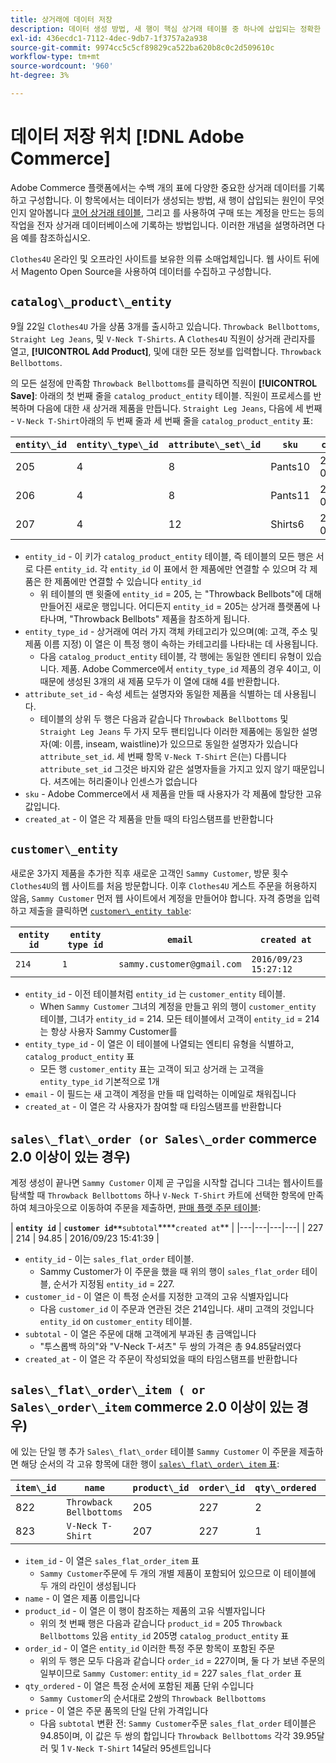 ```yaml
---
title: 상거래에 데이터 저장
description: 데이터 생성 방법, 새 행이 핵심 상거래 테이블 중 하나에 삽입되는 정확한 원인 및 상거래 데이터베이스에 데이터를 구매하거나 계정을 만드는 등의 작업을 알아봅니다.
exl-id: 436ecdc1-7112-4dec-9db7-1f3757a2a938
source-git-commit: 9974cc5c5cf89829ca522ba620b8c0c2d509610c
workflow-type: tm+mt
source-wordcount: '960'
ht-degree: 3%

---
```


# 데이터 저장 위치 [!DNL Adobe Commerce]

Adobe Commerce 플랫폼에서는 수백 개의 표에 다양한 중요한 상거래 데이터를 기록하고 구성합니다. 이 항목에서는 데이터가 생성되는 방법, 새 행이 삽입되는 원인이 무엇인지 알아봅니다 [코어 상거래 테이블](../data-warehouse-mgr/common-mage-tables.md), 그리고 를 사용하여 구매 또는 계정을 만드는 등의 작업을 전자 상거래 데이터베이스에 기록하는 방법입니다. 이러한 개념을 설명하려면 다음 예를 참조하십시오.

`Clothes4U` 온라인 및 오프라인 사이트를 보유한 의류 소매업체입니다. 웹 사이트 뒤에서 Magento Open Source을 사용하여 데이터를 수집하고 구성합니다.

## `catalog\_product\_entity`

9월 22일 `Clothes4U` 가을 상품 3개를 출시하고 있습니다. `Throwback Bellbottoms`, `Straight Leg Jeans`, 및 `V-Neck T-Shirts`. A `Clothes4U` 직원이 상거래 관리자를 열고, **[!UICONTROL Add Product]**, 및에 대한 모든 정보를 입력합니다. `Throwback Bellbottoms`.

의 모든 설정에 만족함 `Throwback Bellbottoms`를 클릭하면 직원이 **[!UICONTROL Save]**: 아래의 첫 번째 줄을 `catalog_product_entity` 테이블. 직원이 프로세스를 반복하며 다음에 대한 새 상거래 제품을 만듭니다. `Straight Leg Jeans`, 다음에 세 번째 - `V-Neck T-Shirt`아래의 두 번째 줄과 세 번째 줄을 `catalog_product_entity` 표:

| **`entity\_id`** | **`entity\_type\_id`** | **`attribute\_set\_id`** | **`sku`** | **`created\_at`** |
|---|---|---|---|---|
| 205 | 4 | 8 | Pants10 | 2016/09/22 09:15:43 |
| 206 | 4 | 8 | Pants11 | 2016/09/22 09:18:17 |
| 207 | 4 | 12 | Shirts6 | 2016/09/22 09:24:02 |

* `entity_id` - 이 키가 `catalog_product_entity` 테이블, 즉 테이블의 모든 행은 서로 다른 `entity_id`. 각 `entity_id` 이 표에서 한 제품에만 연결할 수 있으며 각 제품은 한 제품에만 연결할 수 있습니다 `entity_id`
   * 위 테이블의 맨 윗줄에 `entity_id` = 205, 는 &quot;Throwback Bellbots&quot;에 대해 만들어진 새로운 행입니다. 어디든지 `entity_id` = 205는 상거래 플랫폼에 나타나며, &quot;Throwback Bellbots&quot; 제품을 참조하게 됩니다.
* `entity_type_id` - 상거래에 여러 가지 객체 카테고리가 있으며(예: 고객, 주소 및 제품 이름 지정) 이 열은 이 특정 행이 속하는 카테고리를 나타내는 데 사용됩니다.
   * 다음 `catalog_product_entity` 테이블, 각 행에는 동일한 엔티티 유형이 있습니다. 제품. Adobe Commerce에서 `entity_type_id` 제품의 경우 4이고, 이 때문에 생성된 3개의 새 제품 모두가 이 열에 대해 4를 반환합니다.
* `attribute_set_id` - 속성 세트는 설명자와 동일한 제품을 식별하는 데 사용됩니다.
   * 테이블의 상위 두 행은 다음과 같습니다 `Throwback Bellbottoms` 및 `Straight Leg Jeans` 두 가지 모두 팬티입니다 이러한 제품에는 동일한 설명자(예: 이름, inseam, waistline)가 있으므로 동일한 설명자가 있습니다 `attribute_set_id`. 세 번째 항목 `V-Neck T-Shirt` 은(는) 다릅니다 `attribute_set_id` 그것은 바지와 같은 설명자들을 가지고 있지 않기 때문입니다. 셔츠에는 허리줄이나 인센스가 없습니다
* `sku` - Adobe Commerce에서 새 제품을 만들 때 사용자가 각 제품에 할당한 고유 값입니다.
* `created_at` - 이 열은 각 제품을 만들 때의 타임스탬프를 반환합니다

## `customer\_entity`

새로운 3가지 제품을 추가한 직후 새로운 고객인 `Sammy Customer`, 방문 횟수 `Clothes4U`의 웹 사이트를 처음 방문합니다. 이후 `Clothes4U` 게스트 주문을 허용하지 않음, `Sammy Customer` 먼저 웹 사이트에서 계정을 만들어야 합니다. 자격 증명을 입력하고 제출을 클릭하면 [`customer\_entity table`](../data-warehouse-mgr/cust-ent-table.md):

| **`entity id`** | **`entity type id`** | **`email`** | **`created at`** |
|---|---|---|---|
| `214` | `1` | `sammy.customer@gmail.com` | `2016/09/23 15:27:12` |

* `entity_id` - 이전 테이블처럼 `entity_id` 는 `customer_entity` 테이블.
   * When `Sammy Customer` 그녀의 계정을 만들고 위의 행이 `customer_entity` 테이블, 그녀가 `entity_id` = 214. 모든 테이블에서 고객이 `entity_id` = 214는 항상 사용자 Sammy Customer를
* `entity_type_id` - 이 열은 이 테이블에 나열되는 엔티티 유형을 식별하고, `catalog_product_entity` 표
   * 모든 행 `customer_entity` 표는 고객이 되고 상거래 는 고객을 `entity_type_id` 기본적으로 1개
* `email` - 이 필드는 새 고객이 계정을 만들 때 입력하는 이메일로 채워집니다
* `created_at` - 이 열은 각 사용자가 참여할 때 타임스탬프를 반환합니다

## `sales\_flat\_order (or Sales\_order` commerce 2.0 이상이 있는 경우)

계정 생성이 끝나면 `Sammy Customer` 이제 곧 구입을 시작할 겁니다 그녀는 웹사이트를 탐색할 때 `Throwback Bellbottoms` 하나 `V-Neck T-Shirt` 카트에 선택한 항목에 만족하여 체크아웃으로 이동하여 주문을 제출하면, [판매 플랫 주문 테이블](../data-warehouse-mgr/sales-flat-order-table.md):

| **`entity id`** | **`customer id**`**`subtotal`****`created at`** |
|---|---|---|---|
| 227 | 214 | 94.85 | 2016/09/23 15:41:39 |

* `entity_id` - 이는 `sales_flat_order` 테이블.
   * Sammy Customer가 이 주문을 했을 때 위의 행이 `sales_flat_order` 테이블, 순서가 지정됨 `entity_id` = 227.
* `customer_id` - 이 열은 이 특정 순서를 지정한 고객의 고유 식별자입니다
   * 다음 `customer_id` 이 주문과 연관된 것은 214입니다. 새미 고객의 것입니다 `entity_id` on `customer_entity` 테이블.
* `subtotal` - 이 열은 주문에 대해 고객에게 부과된 총 금액입니다
   * &quot;투스롭백 하의&quot;와 &quot;V-Neck T-셔츠&quot; 두 쌍의 가격은 총 94.85달러였다
* `created_at` - 이 열은 각 주문이 작성되었을 때의 타임스탬프를 반환합니다

## `sales\_flat\_order\_item ( or Sales\_order\_item` commerce 2.0 이상이 있는 경우)

에 있는 단일 행 추가 `Sales\_flat\_order` 테이블 `Sammy Customer` 이 주문을 제출하면 해당 순서의 각 고유 항목에 대한 행이 [`sales\_flat\_order\_item` 표](../data-warehouse-mgr/sales-flat-order-item-table.md):

| **`item\_id`** | **`name`** | **`product\_id`** | **`order\_id`** | **`qty\_ordered`** | **`price`** |
|---|---|---|---|---|---|
| 822 | `Throwback Bellbottoms` | 205 | 227 | 2 | 39.95 |
| 823 | `V-Neck T-Shirt` | 207 | 227 | 1 | 14.95 |

* `item_id` - 이 열은 `sales_flat_order_item` 표
   * `Sammy Customer`주문에 두 개의 개별 제품이 포함되어 있으므로 이 테이블에 두 개의 라인이 생성됩니다
* `name` - 이 열은 제품 이름입니다
* `product_id` - 이 열은 이 행이 참조하는 제품의 고유 식별자입니다
   * 위의 첫 번째 행은 다음과 같습니다 `product_id` = 205 `Throwback Bellbottoms` 있음 `entity_id` 205명 `catalog_product_entity` 표
* `order_id` - 이 열은 `entity_id` 이러한 특정 주문 항목이 포함된 주문
   * 위의 두 행은 모두 다음과 같습니다 `order_id` = 227이며, 둘 다 가 보낸 주문의 일부이므로 `Sammy Customer`: `entity_id` = 227 `sales_flat_order` 표
* `qty_ordered` - 이 열은 특정 순서에 포함된 제품 단위 수입니다
   * `Sammy Customer`의 순서대로 2쌍의 `Throwback Bellbottoms`
* `price` - 이 열은 주문 품목의 단일 단위 가격입니다
   * 다음 `subtotal` 변환 전: `Sammy Customer`주문 `sales_flat_order` 테이블은 94.85이며, 이 값은 두 쌍의 합입니다 `Throwback Bellbottoms` 각각 39.95달러 및 1 `V-Neck T-Shirt` 14달러 95센트입니다

